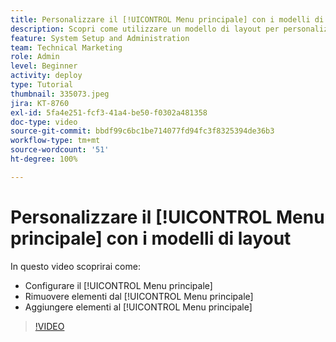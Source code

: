 ```yaml
---
title: Personalizzare il [!UICONTROL Menu principale] con i modelli di layout
description: Scopri come utilizzare un modello di layout per personalizzare il [!UICONTROL Menu principale].
feature: System Setup and Administration
team: Technical Marketing
role: Admin
level: Beginner
activity: deploy
type: Tutorial
thumbnail: 335073.jpeg
jira: KT-8760
exl-id: 5fa4e251-fcf3-41a4-be50-f0302a481358
doc-type: video
source-git-commit: bbdf99c6bc1be714077fd94fc3f8325394de36b3
workflow-type: tm+mt
source-wordcount: '51'
ht-degree: 100%

---
```


# Personalizzare il [!UICONTROL Menu principale] con i modelli di layout

In questo video scoprirai come:

* Configurare il [!UICONTROL Menu principale]
* Rimuovere elementi dal [!UICONTROL Menu principale]
* Aggiungere elementi al [!UICONTROL Menu principale]


>[!VIDEO](https://video.tv.adobe.com/v/335073/?quality=12&learn=on&enablevpops=1)
